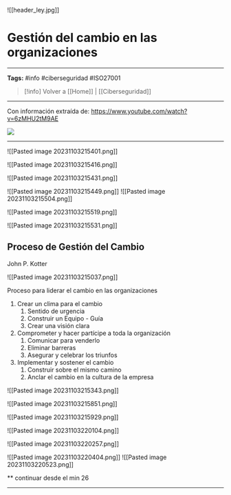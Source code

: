 ![[header_ley.jpg]]
# Gestión del cambio en las organizaciones

---
**Tags:** #info #ciberseguridad #ISO27001

> [!info] Volver a [[Home]] | [[Ciberseguridad]] 

---
Con información extraída de: https://www.youtube.com/watch?v=6zMHU2tM9AE

![](https://www.youtube.com/watch?v=6zMHU2tM9AE)

---

![[Pasted image 20231103215401.png]]

![[Pasted image 20231103215416.png]]

![[Pasted image 20231103215431.png]]

![[Pasted image 20231103215449.png]]
![[Pasted image 20231103215504.png]]

![[Pasted image 20231103215519.png]]

![[Pasted image 20231103215531.png]]

## Proceso de Gestión del Cambio

John P. Kotter

![[Pasted image 20231103215037.png]]

Proceso para liderar el cambio en las organizaciones

1. Crear un clima para el cambio
	1. Sentido de urgencia
	2. Construir un Equipo - Guía
	3. Crear una visión clara
2. Comprometer y hacer partícipe a toda la organización
	1. Comunicar para venderlo
	2. Eliminar barreras
	3. Asegurar y celebrar los triunfos
3. Implementar y sostener el cambio
	1. Construir sobre el mismo camino
	2. Anclar el cambio en la cultura de la empresa


![[Pasted image 20231103215343.png]]

![[Pasted image 20231103215851.png]]

![[Pasted image 20231103215929.png]]

![[Pasted image 20231103220104.png]]

![[Pasted image 20231103220257.png]]

![[Pasted image 20231103220404.png]]
![[Pasted image 20231103220523.png]]












** continuar desde el min 26 









---

